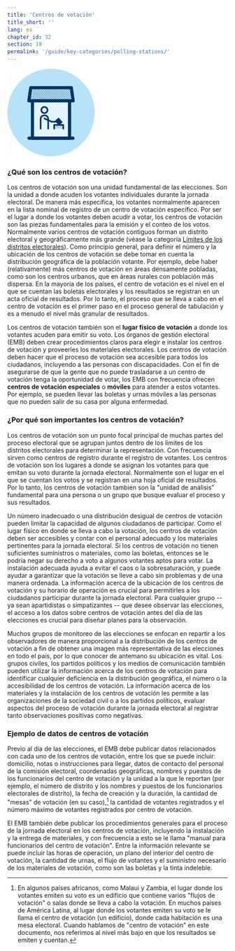 ```yaml
---
title: 'Centros de votación'
title_short: ''
lang: es
chapter_id: 32
section: 19
permalink: '/guide/key-categories/polling-stations/'
---
```


![Centros de votación](/assets/images/inventory/categories/polling-stations.png)

### ¿Qué son los centros de votación?

Los centros de votación son una unidad fundamental de las elecciones. Son la unidad a donde acuden los votantes individuales durante la jornada electoral. De manera más específica, los votantes normalmente aparecen en la lista nominal de registro de un centro de votación específico. Por ser el lugar a donde los votantes deben acudir a votar, los centros de votación son las piezas fundamentales para la emisión y el conteo de los votos. Normalmente varios centros de votación contiguos forman un distrito electoral y geográficamente más grande (véase la categoría [Límites de los distritos electorales](/es/guide/key-categories/electoral-boundaries/)). Como principio general, para definir el número y la ubicación de los centros de votación se debe tomar en cuenta la distribución geográfica de la población votante. Por ejemplo, debe haber (relativamente) más centros de votación en áreas densamente pobladas, como son los centros urbanos, que en áreas rurales con población más dispersa. En la mayoría de los países, el centro de votación es el nivel en el que se cuentan las boletas electorales y los resultados se registran en un acta oficial de resultados. Por lo tanto, el proceso que se lleva a cabo en el centro de votación es el primer paso en el proceso general de tabulación y es a menudo el nivel más granular de resultados.

Los centros de votación también son el **lugar físico de votación** a donde los votantes acuden para emitir su voto. Los órganos de gestión electoral (EMB) deben crear procedimientos claros para elegir e instalar los centros de votación y proveerles los materiales electorales. Los centros de votación deben hacer que el proceso de votación sea accesible para todos los ciudadanos, incluyendo a las personas con discapacidades. Con el fin de asegurarse de que la gente que no puede trasladarse a un centro de votación tenga la oportunidad de votar, los EMB con frecuencia ofrecen **centros de votación especiales** o **móviles** para atender a estos votantes. Por ejemplo, se pueden llevar las boletas y urnas móviles a las personas que no pueden salir de su casa por alguna enfermedad.

### ¿Por qué son importantes los centros de votación?

Los centros de votación son un punto focal principal de muchas partes del proceso electoral que se agrupan juntos dentro de los límites de los distritos electorales para determinar la representación. Con frecuencia sirven como centros de registro durante el registro de votantes. Los centros de votación son los lugares a donde se asignan los votantes para que emitan su voto durante la jornada electoral. Normalmente son el lugar en el que se cuentan los votos y se registran en una hoja oficial de resultados. Por lo tanto, los centros de votación también son la "unidad de análisis" fundamental para una persona o un grupo que busque evaluar el proceso y sus resultados.

Un número inadecuado o una distribución desigual de centros de votación pueden limitar la capacidad de algunos ciudadanos de participar. Como el lugar físico en donde se lleva a cabo la votación, los centros de votación deben ser accesibles y contar con el personal adecuado y los materiales pertinentes para la jornada electoral. Si los centros de votación no tienen suficientes suministros o materiales, como las boletas, entonces se le podría negar su derecho a voto a algunos votantes aptos para votar. La instalación adecuada ayuda a evitar el caos o la sobresaturación, y puede ayudar a garantizar que la votación se lleve a cabo sin problemas y de una manera ordenada. La información acerca de la ubicación de los centros de votación y su horario de operación es crucial para permitirles a los ciudadanos participar durante la jornada electoral. Para cualquier grupo -- ya sean apartidistas o simpatizantes -- que desee observar las elecciones, el acceso a los datos sobre centros de votación antes del día de las elecciones es crucial para diseñar planes para la observación.

Muchos grupos de monitoreo de las elecciones se enfocan en repartir a los observadores de manera proporcional a la distribución de los centros de votación a fin de obtener una imagen más representativa de las elecciones en todo el país, por lo que conocer de antemano su ubicación es vital. Los grupos civiles, los partidos políticos y los medios de comunicación también pueden utilizar la información acerca de los centros de votación para identificar cualquier deficiencia en la distribución geográfica, el número o la accesibilidad de los centros de votación. La información acerca de los materiales y la instalación de los centros de votación les permite a las organizaciones de la sociedad civil o a los partidos políticos, evaluar aspectos del proceso de votación durante la jornada electoral al registrar tanto observaciones positivas como negativas.

### Ejemplo de datos de centros de votación

Previo al día de las elecciones, el EMB debe publicar datos relacionados con cada uno de los centros de votación, entre los que se puede incluir: domicilio, notas o instrucciones para llegar, datos de contacto del personal de la comisión electoral, coordenadas geográficas, nombres y puestos de los funcionarios del centro de votación y la unidad a la que le reportan (por ejemplo, el número de distrito y los nombres y puestos de los funcionarios electorales de distrito), la fecha de creación y la duración, la cantidad de "mesas" de votación (en su caso),[^1] la cantidad de votantes registrados y el número máximo de votantes registrados por centro de votación.

El EMB también debe publicar los procedimientos generales para el proceso de la jornada electoral en los centros de votación, incluyendo la instalación y la entrega de materiales, y con frecuencia a esto se le llama "manual para funcionarios del centro de votación". Entre la información relevante se puede incluir las horas de operación, un plano del interior del centro de votación, la cantidad de urnas, el flujo de votantes y el suministro necesario de los materiales de votación, como son las boletas y la tinta indeleble.

[^1]: En algunos países africanos, como Malaui y Zambia, el lugar donde los votantes emiten su voto es un edificio que contiene varios "flujos de votación" o salas donde se lleva a cabo la votación. En muchos países de América Latina, al lugar donde los votantes emiten su voto se le llama el centro de votación (un edificio), donde cada habitación es una mesa electoral. Cuando hablamos de "centro de votación" en este documento, nos referimos al nivel más bajo en que los resultados se emiten y cuentan.
